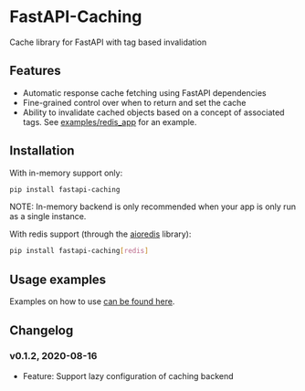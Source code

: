 # FastAPI-Caching

Cache library for FastAPI with tag based invalidation

## Features

- Automatic response cache fetching using FastAPI dependencies
- Fine-grained control over when to return and set the cache
- Ability to invalidate cached objects based on a concept of associated tags. See [examples/redis_app](/examples/redis_app) for an example.

## Installation

With in-memory support only:
```bash
pip install fastapi-caching
```

NOTE: In-memory backend is only recommended when your app is only run as a single instance.

With redis support (through the [aioredis](https://aioredis.readthedocs.io/) library):
```bash
pip install fastapi-caching[redis]
```

## Usage examples

Examples on how to use [can be found here](/examples).


## Changelog

### v0.1.2, 2020-08-16

- Feature: Support lazy configuration of caching backend
